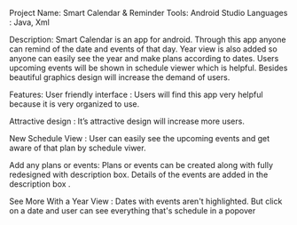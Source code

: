 

Project Name: Smart Calendar & Reminder
Tools: Android Studio
Languages : Java, Xml

Description:
Smart Calendar is an app for android. Through this app anyone can remind of the date and events of that day. Year view is also added so anyone can easily see the year and make plans according to dates. Users upcoming events will be shown in schedule viewer which is helpful. Besides beautiful graphics design will increase the demand of users.

Features:
User friendly interface : Users will find this app very helpful because it is very organized to use.

Attractive design : It’s attractive design will increase more users. 

New Schedule View : User can easily see the upcoming events and get aware of that plan by schedule viwer.

Add any plans or events: Plans or events can be created along with fully redesigned with description box. Details of the events are added in the description box .

See More With a Year View : Dates with events aren't highlighted. But click on a date and user can see everything that's schedule in a popover









